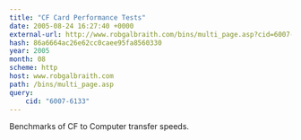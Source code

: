 ```yaml
---
title: "CF Card Performance Tests"
date: 2005-08-24 16:27:40 +0000
external-url: http://www.robgalbraith.com/bins/multi_page.asp?cid=6007-6133
hash: 86a6664ac26e62cc0caee95fa8560330
year: 2005
month: 08
scheme: http
host: www.robgalbraith.com
path: /bins/multi_page.asp
query:
    cid: "6007-6133"
---
```


Benchmarks of CF to Computer transfer speeds.
